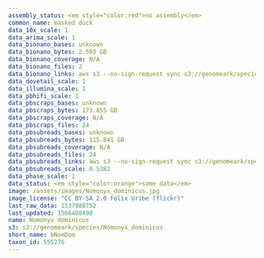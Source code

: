 ```yaml
---
assembly_status: <em style="color:red">no assembly</em>
common_name: masked duck
data_10x_scale: 1
data_arima_scale: 1
data_bionano_bases: unknown
data_bionano_bytes: 2.503 GB
data_bionano_coverage: N/A
data_bionano_files: 2
data_bionano_links: aws s3 --no-sign-request sync s3://genomeark/species/Nomonyx_dominicus/bNomDom1/genomic_data/bionano/ .<br>
data_dovetail_scale: 1
data_illumina_scale: 1
data_pbhifi_scale: 1
data_pbscraps_bases: unknown
data_pbscraps_bytes: 173.855 GB
data_pbscraps_coverage: N/A
data_pbscraps_files: 24
data_pbsubreads_bases: unknown
data_pbsubreads_bytes: 115.841 GB
data_pbsubreads_coverage: N/A
data_pbsubreads_files: 24
data_pbsubreads_links: aws s3 --no-sign-request sync s3://genomeark/species/Nomonyx_dominicus/bNomDom1/genomic_data/pacbio/ . --exclude "*scraps.bam* --exclude "*ccs.bam*"<br>
data_pbsubreads_scale: 0.5382
data_phase_scale: 1
data_status: <em style="color:orange">some data</em>
image: /assets/images/Nomonyx_dominicus.jpg
image_license: "CC BY-SA 2.0 Félix Uribe (flickr)"
last_raw_data: 1537988752
last_updated: 1566408490
name: Nomonyx dominicus
s3: s3://genomeark/species/Nomonyx_dominicus
short_name: bNomDom
taxon_id: 555276
---
```

